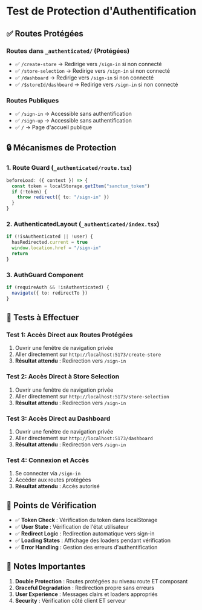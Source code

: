 # Test de Protection d'Authentification

## ✅ **Routes Protégées**

### **Routes dans `_authenticated/` (Protégées)**
- ✅ `/create-store` → Redirige vers `/sign-in` si non connecté
- ✅ `/store-selection` → Redirige vers `/sign-in` si non connecté
- ✅ `/dashboard` → Redirige vers `/sign-in` si non connecté
- ✅ `/$storeId/dashboard` → Redirige vers `/sign-in` si non connecté

### **Routes Publiques**
- ✅ `/sign-in` → Accessible sans authentification
- ✅ `/sign-up` → Accessible sans authentification
- ✅ `/` → Page d'accueil publique

## 🔒 **Mécanismes de Protection**

### **1. Route Guard (`_authenticated/route.tsx`)**
```typescript
beforeLoad: ({ context }) => {
  const token = localStorage.getItem("sanctum_token")
  if (!token) {
    throw redirect({ to: "/sign-in" })
  }
}
```

### **2. AuthenticatedLayout (`_authenticated/index.tsx`)**
```typescript
if (!isAuthenticated || !user) {
  hasRedirected.current = true
  window.location.href = "/sign-in"
  return
}
```

### **3. AuthGuard Component**
```typescript
if (requireAuth && !isAuthenticated) {
  navigate({ to: redirectTo })
}
```

## 🧪 **Tests à Effectuer**

### **Test 1: Accès Direct aux Routes Protégées**
1. Ouvrir une fenêtre de navigation privée
2. Aller directement sur `http://localhost:5173/create-store`
3. **Résultat attendu** : Redirection vers `/sign-in`

### **Test 2: Accès Direct à Store Selection**
1. Ouvrir une fenêtre de navigation privée
2. Aller directement sur `http://localhost:5173/store-selection`
3. **Résultat attendu** : Redirection vers `/sign-in`

### **Test 3: Accès Direct au Dashboard**
1. Ouvrir une fenêtre de navigation privée
2. Aller directement sur `http://localhost:5173/dashboard`
3. **Résultat attendu** : Redirection vers `/sign-in`

### **Test 4: Connexion et Accès**
1. Se connecter via `/sign-in`
2. Accéder aux routes protégées
3. **Résultat attendu** : Accès autorisé

## 🎯 **Points de Vérification**

- ✅ **Token Check** : Vérification du token dans localStorage
- ✅ **User State** : Vérification de l'état utilisateur
- ✅ **Redirect Logic** : Redirection automatique vers sign-in
- ✅ **Loading States** : Affichage des loaders pendant vérification
- ✅ **Error Handling** : Gestion des erreurs d'authentification

## 📝 **Notes Importantes**

1. **Double Protection** : Routes protégées au niveau route ET composant
2. **Graceful Degradation** : Redirection propre sans erreurs
3. **User Experience** : Messages clairs et loaders appropriés
4. **Security** : Vérification côté client ET serveur
